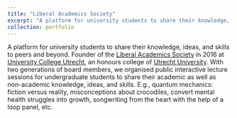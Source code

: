 ```yaml
---
title: "Liberal Academics Society"
excerpt: "A platform for university students to share their knowledge, ideas, and skills to peers and beyond. Founder of the [Liberal Academics Society](https://www.facebook.com/lasutrecht?locale=de_DE) in 2016 at [University College Utrecht](https://www.uu.nl/organisatie/university-college-utrecht), an honours college of [Utrecht University](https://www.uu.nl/). With two generations of board members, we organised public interactive lecture sessions for undergraduate students to share their academic as well as non-academic knowledge, ideas, and skills. E.g., quantum mechanics: fiction versus reality, misconceptions about crocodiles, convert mental health struggles into growth, songwriting from the heart with the help of a loop panel, etc."
collection: portfolio
---
```


A platform for university students to share their knowledge, ideas, and skills to peers and beyond. Founder of the [Liberal Academics Society](https://www.facebook.com/lasutrecht?locale=de_DE) in 2016 at [University College Utrecht](https://www.uu.nl/organisatie/university-college-utrecht), an honours college of [Utrecht University](https://www.uu.nl/). With two generations of board members, we organised public interactive lecture sessions for undergraduate students to share their academic as well as non-academic knowledge, ideas, and skills. E.g., quantum mechanics: fiction versus reality, misconceptions about crocodiles, convert mental health struggles into growth, songwriting from the heart with the help of a loop panel, etc.


